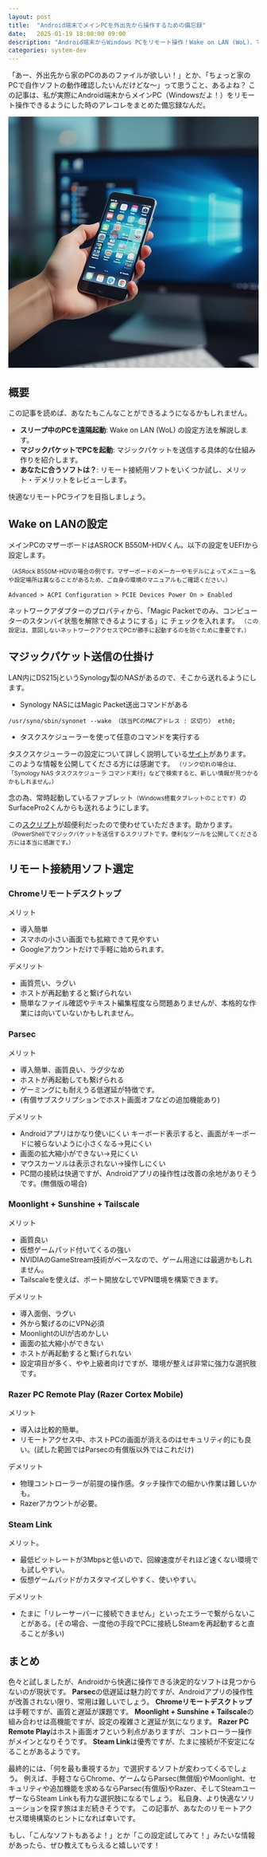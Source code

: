 ```yaml
---
layout: post
title:  "Android端末でメインPCを外出先から操作するための備忘録"
date:   2025-01-19 18:00:00 09:00
description: "Android端末からWindows PCをリモート操作！Wake on LAN (WoL)、マジックパケット送信、リモートソフト（Chromeリモートデスクトップ, Parsec, Moonlight）の選定と比較など、設定方法やハマりポイントを開発者視点で解説します。"
categories: system-dev
---
```


「あー、外出先から家のPCのあのファイルが欲しい！」とか、「ちょっと家のPCで自作ソフトの動作確認したいんだけどな～」って思うこと、あるよね？
この記事は、私が実際にAndroid端末からメインPC（Windowsだよ！）をリモート操作できるようにした時のアレコレをまとめた備忘録なんだ。

<!--more-->
![eyecatch](/assets/img/20250120eyecatch.webp)

## 概要

この記事を読めば、あなたもこんなことができるようになるかもしれません。

- **スリープ中のPCを遠隔起動**: Wake on LAN (WoL) の設定方法を解説します。
- **マジックパケットでPCを起動**: マジックパケットを送信する具体的な仕組み作りを紹介します。
- **あなたに合うソフトは？**: リモート接続用ソフトをいくつか試し、メリット・デメリットをレビューします。

快適なリモートPCライフを目指しましょう。

## Wake on LANの設定

メインPCのマザーボードはASROCK B550M-HDVくん。以下の設定をUEFIから設定します。

<small>（ASRock B550M-HDVの場合の例です。マザーボードのメーカーやモデルによってメニュー名や設定場所は異なることがあるため、ご自身の環境のマニュアルもご確認ください。）</small>
```text
Advanced > ACPI Configuration > PCIE Devices Power On > Enabled 
```
ネットワークアダプターのプロパティから、「Magic Packetでのみ、コンピューターのスタンバイ状態を解除できるようにする」に
チェックを入れます。
<small>（この設定は、意図しないネットワークアクセスでPCが勝手に起動するのを防ぐために重要です。）</small>

## マジックパケット送信の仕掛け

LAN内にDS215jというSynology製のNASがあるので、そこから送れるようにします。

- Synology NASにはMagic Packet送出コマンドがある

```text
/usr/syno/sbin/synonet --wake （該当PCのMACアドレス : 区切り） eth0;
```

- タスクスケジューラーを使って任意のコマンドを実行する

タスクスケジューラーの設定について詳しく説明している[サイト](http://rikuntyudady.fc2.net/blog-entry-1375.html)があります。
このような情報を公開してくださる方には感謝です。
<small>（リンク切れの場合は、「Synology NAS タスクスケジューラ コマンド実行」などで検索すると、新しい情報が見つかるかもしれません。）</small>

念の為、常時起動しているファブレット<small>（Windows搭載タブレットのことです）</small>のSurfacePro2くんからも送れるようにします。

この[スクリプト](https://poga.jp/?p=182)が超便利だったので使わせていただきます。助かります。
<small>（PowerShellでマジックパケットを送信するスクリプトです。便利なツールを公開してくださる方には本当に感謝です。）</small>

## リモート接続用ソフト選定

### Chromeリモートデスクトップ
メリット
- 導入簡単
- スマホの小さい画面でも拡縮できて見やすい
- Googleアカウントだけで手軽に始められます。

デメリット
- 画質荒い、ラグい
- ホストが再起動すると繋げられない
- 簡単なファイル確認やテキスト編集程度なら問題ありませんが、本格的な作業には向いていないかもしれません。

### Parsec
メリット
- 導入簡単、画質良い、ラグ少なめ
- ホストが再起動しても繋げられる
- ゲーミングにも耐えうる低遅延が特徴です。
- (有償サブスクリプションでホスト画面オフなどの追加機能あり)

デメリット
- Androidアプリはかなり使いにくい
キーボード表示すると、画面がキーボードに被らないように小さくなる→見にくい
- 画面の拡大縮小ができない→見にくい
- マウスカーソルは表示されない→操作しにくい
- PC間の接続は快適ですが、Androidアプリの操作性は改善の余地がありそうです。(無償版の場合)

### Moonlight + Sunshine + Tailscale
メリット
- 画質良い
- 仮想ゲームパッド付いてくるの強い
- NVIDIAのGameStream技術がベースなので、ゲーム用途には最適かもしれません。
- Tailscaleを使えば、ポート開放なしでVPN環境を構築できます。

デメリット
- 導入面倒、ラグい
- 外から繋げるのにVPN必須
- MoonlightのUIが古めかしい
- 画面の拡大縮小ができない
- ホストが再起動すると繋げられない
- 設定項目が多く、やや上級者向けですが、環境が整えば非常に強力な選択肢です。

### Razer PC Remote Play (Razer Cortex Mobile)

メリット
- 導入は比較的簡単。
- リモートアクセス中、ホストPCの画面が消えるのはセキュリティ的にも良い。(試した範囲ではParsecの有償版以外ではこれだけ)

デメリット
- 物理コントローラーが前提の操作感。タッチ操作での細かい作業は難しいかも。
- Razerアカウントが必要。

### Steam Link

メリット。
- 最低ビットレートが3Mbpsと低いので、回線速度がそれほど速くない環境でも試しやすい。
- 仮想ゲームパッドがカスタマイズしやすく、使いやすい。

デメリット
- たまに「リレーサーバーに接続できません」といったエラーで繋がらないことがある。(その場合、一度他の手段でPCに接続しSteamを再起動すると直ることが多い)

## まとめ

色々と試しましたが、Androidから快適に操作できる決定的なソフトは見つからないのが現状です。
**Parsec**の低遅延は魅力的ですが、Androidアプリの操作性が改善されない限り、常用は難しいでしょう。
**Chromeリモートデスクトップ**は手軽ですが、画質と遅延が課題です。
**Moonlight + Sunshine + Tailscale**の組み合わせは高機能ですが、設定の複雑さと遅延が気になります。
**Razer PC Remote Play**はホスト画面オフという利点がありますが、コントローラー操作がメインとなりそうです。
**Steam Link**は優秀ですが、たまに接続が不安定になることがあるようです。

最終的には、「何を最も重視するか」で選択するソフトが変わってくるでしょう。
例えば、手軽さならChrome、ゲームならParsec(無償版)やMoonlight、セキュリティや追加機能を求めるならParsec(有償版)やRazer、そしてSteamユーザーならSteam Linkも有力な選択肢になるでしょう。
私自身、より快適なソリューションを探す旅はまだ続きそうです。
この記事が、あなたのリモートアクセス環境構築のヒントになれば幸いです。

もし、「こんなソフトもあるよ！」とか「この設定試してみて！」みたいな情報があったら、ぜひ教えてもらえると嬉しいです！
